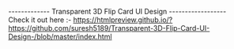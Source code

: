 ------------- Transparent 3D Flip Card UI Design ------------------ </br>
Check it out here :- https://htmlpreview.github.io/?https://github.com/suresh5189/Transparent-3D-Flip-Card-UI-Design-/blob/master/index.html
